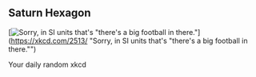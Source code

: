 ## Saturn Hexagon
[![Sorry, in SI units that's "there's a big football in there."](https://imgs.xkcd.com/comics/saturn_hexagon.png)](https://xkcd.com/2513/ "Sorry, in SI units that's "there's a big football in there."")

Your daily random xkcd
